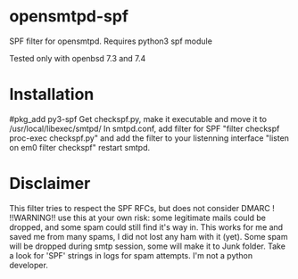 # opensmtpd-spf

SPF filter for opensmtpd.
Requires python3 spf module

Tested only with openbsd 7.3 and 7.4

# Installation
#pkg_add py3-spf
Get checkspf.py, make it executable and move it to /usr/local/libexec/smtpd/
In smtpd.conf, add filter for SPF
"filter checkspf proc-exec checkspf.py"
and add the filter to your listenning interface 
"listen on em0 filter checkspf"
restart smtpd.

# Disclaimer
This filter tries to respect the SPF RFCs, but does not consider DMARC !
!!WARNING!! use this at your own risk: some legitimate mails could be dropped, and some spam could still find it's way in.
This works for me and saved me from many spams, I did not lost any ham with it (yet).
Some spam will be dropped during smtp session, some will make it to Junk folder.
Take a look for 'SPF' strings in logs for spam attempts.
I'm not a python developer.
